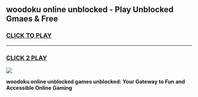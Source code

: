 
## woodoku online unblocked - Play Unblocked Gmaes & Free
<h3>
<a href="https://news.freeplayer.one?title=woodoku_online_unblocked&ref=16F">CLICK TO PLAY</a></h3>
<hr>

<h3>
<a href="https://news.freeplayer.one?title=woodoku_online_unblocked&ref=16F">CLICK 2 PLAY</a>
  
</h3>

<a href="https://news.freeplayer.one?title=woodoku_online_unblocked&ref=16F/"><img src="https://clearcache.store/games.png"></a>


**woodoku online unblocked games unblocked: Your Gateway to Fun and Accessible Online Gaming**
